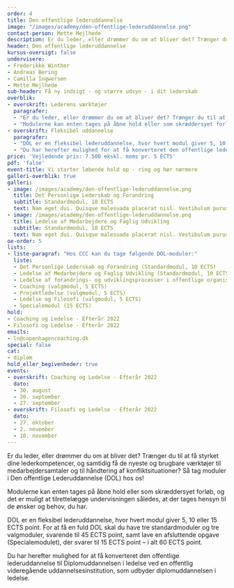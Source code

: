 ```yaml
---
order: 4
title: Den offentlige lederuddannelse
image: "/images/academy/den-offentlige-lederuddannelse.png"
contact-person: Mette Mejlhede
description: Er du leder, eller drømmer du om at bliver det? Trænger du til at få styrket dine lederkompetencer, og samtidig få de nyeste og brugbare værktøjer til medarbejdersamtaler og til håndtering af konfliktsituationer?
header: Den offentlige lederuddannelse
kursus-oversigt: false
undervisere:
- Frederikke Winther
- Andreas Bering
- Camilla Ingwersen
- Mette Mejlhede
sub-header: Få ny indsigt - og større udsyn - i dit lederskab
overblik:
- overskrift: Lederens værktøjer
  paragrafer:
  - "Er du leder, eller drømmer du om at bliver det? Trænger du til at få styrket dine lederkompetencer, og samtidig få de nyeste og brugbare værktøjer til medarbejdersamtaler og til håndtering af konfliktsituationer? Så tag moduler i Den offentlige Lederuddannelse (DOL) hos os!"
  - "Modulerne kan enten tages på åbne hold eller som skræddersyet forløb, og det er muligt at tilrettelægge undervisningen således, at der tages hensyn til de ønsker og behov, du har"
- overskrift: Fleksibel uddannelse
  paragrafer:
  - "DOL er en fleksibel lederuddannelse, hvor hvert modul giver 5, 10 eller 15 ECTS point. For at få en fuld DOL skal du have tre standardmoduler og tre valgmoduler, svarende til 45 ECTS point, samt lave en afsluttende opgave (Specialemodulet), der svarer til 15 ECTS point – i alt 60 ECTS point."
  - "Du har herefter mulighed for at få konverteret den offentlige lederuddannelse til Diplomuddannelsen i ledelse ved en offentlig videregående uddannelsesinstitution, som udbyder diplomuddannelsen i ledelse."
price: 'Vejledende pris: 7.500 ekskl. moms pr. 5 ECTS'
pdf: 'false'
event-title: Vi starter løbende hold op - ring og hør nærmere
galleri-overblik: true
galleri:
- image: /images/academy/den-offentlige-lederuddannelse.png
  title: Det Personlige Lederskab og Forandring
  subtitle: Standardmodul, 10 ECTS
  text: Nam eget dui. Quisque malesuada placerat nisl. Vestibulum purus quam, scelerisque ut, mollis sed, nonummy id, metus. Nullam quis ante. Donec interdum, metus et hendrerit aliquet, dolor diam sagittis ligula, eget egestas libero turpis vel mi.
- image: /images/academy/den-offentlige-lederuddannelse.png
  title: Ledelse af Medarbejdere og Faglig Udvikling
  subtitle: Standardmodul, 10 ECTS
  text: Nam eget dui. Quisque malesuada placerat nisl. Vestibulum purus quam, scelerisque ut, mollis sed, nonummy id, metus. Nullam quis ante. Donec interdum, metus et hendrerit aliquet, dolor diam sagittis ligula, eget egestas libero turpis vel mi.
oe-order: 5
lists:
- liste-paragraf: "Hos CCC kan du tage følgende DOL-moduler:"
  liste:
  - Det Personlige Lederskab og Forandring (Standardmodul, 10 ECTS)
  - Ledelse af Medarbejdere og Faglig Udvikling (Standardmodul, 10 ECTS)
  - Ledelse af forandrings- og udviklingsprocesser i offentlige organisationer (Valgmodul, 5 ECTS)
  - Coaching (valgmodul, 5 ECTS)
  - Projektledelse (valgmodul, 5 ECTS)
  - Ledelse og Filosofi (valgmodul, 5 ECTS)
  - Specialemodul (15 ECTS)
hold:
- Coaching og Ledelse - Efterår 2022
- Filosofi og Ledelse - Efterår 2022
emails:
- ln@copenhagencoaching.dk
special: false
cat:
- diplom
hold_eller_begivenheder: true
events:
- overskrift: Coaching og Ledelse - Efterår 2022
  dato:
  - 30. august
  - 20. september
  - 27. september
- overskrift: Filosofi og Ledelse - Efterår 2022
  dato:
  - 27. oktober
  - 2. november
  - 10. november
---
```


Er du leder, eller drømmer du om at bliver det? Trænger du til at få styrket dine lederkompetencer, og samtidig få de nyeste og brugbare værktøjer til medarbejdersamtaler og til håndtering af konfliktsituationer? Så tag moduler i Den offentlige Lederuddannelse (DOL) hos os!

Modulerne kan enten tages på åbne hold eller som skræddersyet forløb, og det er muligt at tilrettelægge undervisningen således, at der tages hensyn til de ønsker og behov, du har.

DOL er en fleksibel lederuddannelse, hvor hvert modul giver 5, 10 eller 15 ECTS point. For at få en fuld DOL skal du have tre standardmoduler og tre valgmoduler, svarende til 45 ECTS point, samt lave en afsluttende opgave (Specialemodulet), der svarer til 15 ECTS point – i alt 60 ECTS point.

Du har herefter mulighed for at få konverteret den offentlige lederuddannelse til Diplomuddannelsen i ledelse ved en offentlig videregående uddannelsesinstitution, som udbyder diplomuddannelsen i ledelse.